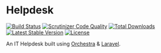 # Helpdesk

[![Build Status](https://img.shields.io/travis/stevebauman/helpdesk.svg?style=flat-square)](https://travis-ci.org/stevebauman/helpdesk)
[![Scrutinizer Code Quality](https://img.shields.io/scrutinizer/g/stevebauman/helpdesk/master.svg?style=flat-square)](https://scrutinizer-ci.com/g/stevebauman/helpdesk/?branch=master)
[![Total Downloads](https://img.shields.io/packagist/dt/stevebauman/ithub.svg?style=flat-square)](https://packagist.org/packages/stevebauman/ithub)
[![Latest Stable Version](https://img.shields.io/packagist/v/stevebauman/ithub.svg?style=flat-square)](https://packagist.org/packages/stevebauman/ithub)
[![License](https://img.shields.io/packagist/l/stevebauman/ithub.svg?style=flat-square)](https://packagist.org/packages/stevebauman/ithub)

An IT Helpdesk built using [Orchestra](https://orchestraplatform.com) & [Laravel](http://laravel.com).
